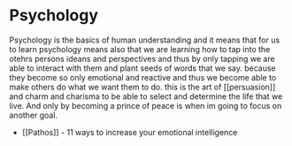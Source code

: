 # Psychology

Psychology is the basics of human understanding and it means that for us to learn psychology means also that we are learning how to tap into the otehrs persons ideans and perspectives and thus by only tapping we are able to interact with them and plant seeds of words that we say. because they become so only emotional and reactive and thus we become able to make others do what we want them to do. this is the art of [[persuasion]] and charm and charisma to be able to select and determine the life that we live. And only by becoming a prince of peace is when im going to focus on another goal. 


* [[Pathos]] - 11 ways to increase your emotional intelligence